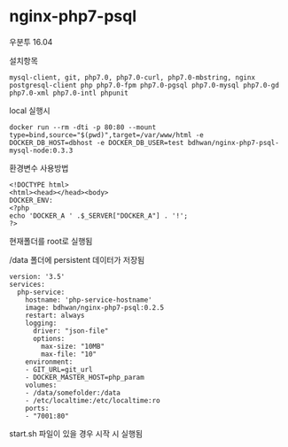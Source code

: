 # nginx-php7-psql
우분투 16.04

<p>설치항목</p>   

```
mysql-client, git, php7.0, php7.0-curl, php7.0-mbstring, nginx postgresql-client php php7.0-fpm php7.0-pgsql php7.0-mysql php7.0-gd php7.0-xml php7.0-intl phpunit 
```



<p>local 실행시 </p> 


```
docker run --rm -dti -p 80:80 --mount type=bind,source="$(pwd)",target=/var/www/html -e DOCKER_DB_HOST=dbhost -e DOCKER_DB_USER=test bdhwan/nginx-php7-psql-mysql-node:0.3.3
```

<p>환경변수 사용방법 </p>

```
<!DOCTYPE html>
<html><head></head><body>
DOCKER_ENV: 
<?php
echo 'DOCKER_A ' .$_SERVER["DOCKER_A"] . '!';
?>
```



<p>현재폴더를 root로 실행됨 </p>   


<p> /data 폴더에 persistent 데이터가 저장됨</p>

```
version: '3.5'
services:
  php-service:
    hostname: 'php-service-hostname'
    image: bdhwan/nginx-php7-psql:0.2.5
    restart: always
    logging:
      driver: "json-file"
      options:
        max-size: "10MB"
        max-file: "10"
    environment:
    - GIT_URL=git_url
    - DOCKER_MASTER_HOST=php_param 
    volumes:
    - /data/somefolder:/data
    - /etc/localtime:/etc/localtime:ro      
    ports:
    - "7001:80"
```


<p>start.sh 파일이 있을 경우 시작 시 실행됨 </p>



